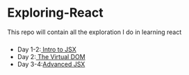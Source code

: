 # Exploring-React

This repo will contain all the exploration I do in learning react

###

<ul>
<li> Day 1-2:<a href="https://github.com/Prashant-17-11/Exploring-React/blob/main/React%20101%20-%20CodeAcademy%20-%201%20-%20Intro%20to%20JSX.pdf"> Intro to JSX</a></li>
<li> Day 2:<a href="https://github.com/Prashant-17-11/Exploring-React/blob/main/React%20101%20-%20CodeAcademy%20-%20The%20Virtual%20DOM.pdf"> The Virtual DOM</a></li>
<li> Day 3-4:<a href="https://github.com/Prashant-17-11/Exploring-React/blob/main/React%20101%20-%20CodeAcademy%20-%202%20-%20Advanced%20JSX.pdf">Advanced JSX</a></li>
  </ul>
